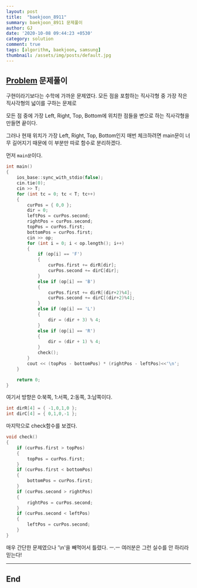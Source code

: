 ```yaml
---
layout: post
title:  "baekjoon_8911"
summary: baekjoon_8911 문제풀이
author: GJ
date: '2020-10-08 09:44:23 +0530'
category: solution
comment: true
tags: [algorithm, baekjoon, samsung]
thumbnail: /assets/img/posts/default.jpg
---
```


## [Problem](https://www.acmicpc.net/problem/8911) 문제풀이

구현이라기보다는 수학에 가까운 문제였다. 모든 점을 포함하는 직사각형 중 가장 작은 직사각형의 넓이를 구하는 문제로

모든 점 중에 가장 Left, Right, Top, Bottom에 위치한 점들을 변으로 하는 직사각형을 만들면 끝이다.

그러나 현재 위치가 가장 Left, Right, Top, Bottom인지 매번 체크하려면 main문이 너무 길어지기 때문에 이 부분만 따로 함수로 분리하겠다.

먼저 `main문`이다.

```cpp
int main()
{
	ios_base::sync_with_stdio(false);
	cin.tie(0);
	cin >> T;
	for (int tc = 0; tc < T; tc++)
	{
		curPos = { 0,0 };
		dir = 0;
		leftPos = curPos.second;
		rightPos = curPos.second;
		topPos = curPos.first;
		bottomPos = curPos.first;
		cin >> op;
		for (int i = 0; i < op.length(); i++)
		{
			if (op[i] == 'F')
			{
				curPos.first += dirR[dir];
				curPos.second += dirC[dir];
			}
			else if (op[i] == 'B')
			{
				curPos.first += dirR[(dir+2)%4];
				curPos.second += dirC[(dir+2)%4];
			}
			else if (op[i] == 'L')
			{
				dir = (dir + 3) % 4;
			}
			else if (op[i] == 'R')
			{
				dir = (dir + 1) % 4;
			}
			check();
		}
		cout << (topPos - bottomPos) * (rightPos - leftPos)<<'\n';
	}

	return 0;
}
```

여기서 방향은 0:북쪽, 1:서쪽, 2:동쪽, 3:남쪽이다.

```cpp
int dirR[4] = { -1,0,1,0 };
int dirC[4] = { 0,1,0,-1 };
```

마지막으로 check함수를 보겠다.

```cpp
void check()
{
	if (curPos.first > topPos)
	{
		topPos = curPos.first;
	}
	if (curPos.first < bottomPos)
	{
		bottomPos = curPos.first;
	}
	if (curPos.second > rightPos)
	{
		rightPos = curPos.second;
	}
	if (curPos.second < leftPos)
	{
		leftPos = curPos.second;
	}
}
```

매우 간단한 문제였으나 '\n'을 빼먹어서 틀렸다. ㅡ.ㅡ 여러분은 그런 실수를 안 하리라 믿는다!

---
## End